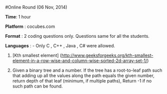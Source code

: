 #Online Round (06 Nov, 2014)

**Time**: 1 hour

**Platform** : cocubes.com

**Format** : 2 coding questions only. Questions same for all the students.

**Languages** : - Only C , C++ , Java , C# were allowed.

1. [Kth smallest element] (http://www.geeksforgeeks.org/kth-smallest-element-in-a-row-wise-and-column-wise-sorted-2d-array-set-1/)

2. Given a binary tree and a number. If the tree has a root-to-leaf path such that adding up all the values along the path equals the given number, return depth of that leaf (minimum, if multiple paths), Return -1 if no such path can be found.
